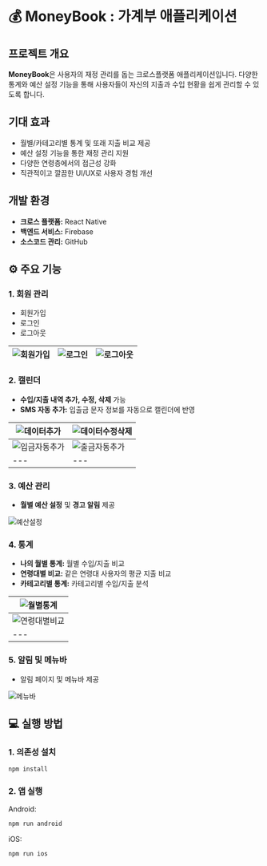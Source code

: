 # 💰 MoneyBook : 가계부 애플리케이션

## 프로젝트 개요

**MoneyBook**은 사용자의 재정 관리를 돕는 크로스플랫폼 애플리케이션입니다.
다양한 통계와 예산 설정 기능을 통해 사용자들이 자신의 지출과 수입 현황을 쉽게 관리할 수 있도록 합니다.

## 기대 효과

- 월별/카테고리별 통계 및 또래 지출 비교 제공
- 예산 설정 기능을 통한 재정 관리 지원
- 다양한 연령층에서의 접근성 강화
- 직관적이고 깔끔한 UI/UX로 사용자 경험 개선



## 개발 환경

- **크로스 플랫폼:** React Native
- **백엔드 서비스:** Firebase
- **소스코드 관리:** GitHub



## ⚙️ 주요 기능

### 1. **회원 관리**

- 회원가입
- 로그인
- 로그아웃

| ![회원가입](https://github.com/user-attachments/assets/08cde78e-430d-4d8c-9505-e7fe4e874ea3) | ![로그인](https://github.com/user-attachments/assets/3e58d9cb-4f2c-4fe6-836f-569309a34a1b) | ![로그아웃](https://github.com/user-attachments/assets/47d907c3-eb49-45bd-a991-bec416f50db1) |
|---|---|---|

### 2. **캘린더**

- **수입/지출 내역 추가, 수정, 삭제** 가능
- **SMS 자동 추가:** 입출금 문자 정보를 자동으로 캘린더에 반영

| ![데이터추가](https://github.com/user-attachments/assets/b3b664e4-3647-4b22-bd73-989a067ca5d2) | ![데이터수정삭제](https://github.com/user-attachments/assets/34b527c4-6c63-4beb-a472-c6ace92edf93) |
|---|---|
| ![입금자동추가](https://github.com/user-attachments/assets/f5194117-52cc-4949-92c9-2bf85cdee721) | ![출금자동추가](https://github.com/user-attachments/assets/cf9eb9bf-edc2-4a9e-9387-e2fa53bbfbdf) |
|---|---|


### 3. **예산 관리**

- **월별 예산 설정** 및 **경고 알림** 제공

![예산설정](https://github.com/user-attachments/assets/1ea201b3-b42a-4349-853f-70e0b163536a)

### 4. **통계**

- **나의 월별 통계:** 월별 수입/지출 비교
- **연령대별 비교:** 같은 연령대 사용자의 평균 지출 비교
- **카테고리별 통계:** 카테고리별 수입/지출 분석

| ![월별통계](https://github.com/user-attachments/assets/0b85195e-2995-489c-84de-b50d0608fe17) |
|---|
| ![연령대별비교](https://github.com/user-attachments/assets/203619a5-c6af-4e38-8410-d1edd235d558) | ![카테고리별 비교](https://github.com/user-attachments/assets/ae0e9571-57f1-498c-8b99-ea55750aab24) |
|---|---|

### 5. **알림 및 메뉴바**

- 알림 페이지 및 메뉴바 제공

![메뉴바](https://github.com/user-attachments/assets/fae2afaf-58fe-456d-8a52-a94d941c0e37)

## 💻 실행 방법

### **1. 의존성 설치**

```bash
npm install
```

### **2. 앱 실행**

Android:

```bash
npm run android
```

iOS: 

```bash
npm run ios
```
